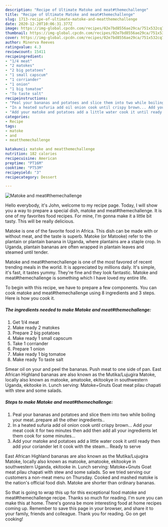```yaml
---
description: "Recipe of Ultimate Matoke and meat#themechallenge"
title: "Recipe of Ultimate Matoke and meat#themechallenge"
slug: 1713-recipe-of-ultimate-matoke-and-meatthemechallenge
date: 2020-12-20T10:06:31.377Z
image: https://img-global.cpcdn.com/recipes/02e7bd8556ae29ca/751x532cq70/matoke-and-meatthemechallenge-recipe-main-photo.jpg
thumbnail: https://img-global.cpcdn.com/recipes/02e7bd8556ae29ca/751x532cq70/matoke-and-meatthemechallenge-recipe-main-photo.jpg
cover: https://img-global.cpcdn.com/recipes/02e7bd8556ae29ca/751x532cq70/matoke-and-meatthemechallenge-recipe-main-photo.jpg
author: Minerva Reeves
ratingvalue: 4.3
reviewcount: 15411
recipeingredient:
- "1/4 meat"
- "2 matokes"
- "2 big potatoes"
- "1 small capscum"
- "1 corriander"
- "1 onion"
- "1 big tomatoe"
- "To taste salt"
recipeinstructions:
- "Peal your bananas and potatoes and slice them into two while boiling your meat..prepare all the other ingredients.."
- "In a heated sufuria add oil onion cook until crispy brown... Add your meat cook it for two minutes then add then add all your ingredients let them cook for some minutes..."
- "Add your matoke and potatoes add a little water cook it until ready then add your coriander let it cook with the steam... Ready to serve"
categories:
- Recipe
tags:
- matoke
- and
- meatthemechallenge

katakunci: matoke and meatthemechallenge 
nutrition: 182 calories
recipecuisine: American
preptime: "PT16M"
cooktime: "PT53M"
recipeyield: "3"
recipecategory: Dessert

---
```



![Matoke and meat#themechallenge](https://img-global.cpcdn.com/recipes/02e7bd8556ae29ca/751x532cq70/matoke-and-meatthemechallenge-recipe-main-photo.jpg)

Hello everybody, it's John, welcome to my recipe page. Today, I will show you a way to prepare a special dish, matoke and meat#themechallenge. It is one of my favorites food recipes. For mine, I'm gonna make it a little bit tasty. This will be really delicious.

Matoke is one of the favorite food in Africa. This dish can be made with or without meat, and the taste is superb. Matoke (or Matooke) refer to the plantain or plantain banana in Uganda, where plantains are a staple crop. In Uganda, plantain bananas are often wrapped in plantain leaves and steamed until tender.

Matoke and meat#themechallenge is one of the most favored of recent trending meals in the world. It is appreciated by millions daily. It's simple, it's fast, it tastes yummy. They're fine and they look fantastic. Matoke and meat#themechallenge is something which I have loved my entire life.


To begin with this recipe, we have to prepare a few components. You can cook matoke and meat#themechallenge using 8 ingredients and 3 steps. Here is how you cook it.

<!--inarticleads1-->

##### The ingredients needed to make Matoke and meat#themechallenge:

1. Get 1/4 meat
1. Make ready 2 matokes
1. Prepare 2 big potatoes
1. Make ready 1 small capscum
1. Take 1 corriander
1. Prepare 1 onion
1. Make ready 1 big tomatoe
1. Make ready To taste salt


Smear oil on your and peel the bananas. Push meat to one side of pan. East African Highland bananas are also known as the Mutika/Lujugira Matoke, locally also known as matooke, amatooke, ekitookye in southwestern Uganda, ekitooke in. Lunch serving: Matoke+Gnuts Goat meat pilau chapati with stew and some salads. 

<!--inarticleads2-->

##### Steps to make Matoke and meat#themechallenge:

1. Peal your bananas and potatoes and slice them into two while boiling your meat..prepare all the other ingredients..
1. In a heated sufuria add oil onion cook until crispy brown... Add your meat cook it for two minutes then add then add all your ingredients let them cook for some minutes...
1. Add your matoke and potatoes add a little water cook it until ready then add your coriander let it cook with the steam... Ready to serve


East African Highland bananas are also known as the Mutika/Lujugira Matoke, locally also known as matooke, amatooke, ekitookye in southwestern Uganda, ekitooke in. Lunch serving: Matoke+Gnuts Goat meat pilau chapati with stew and some salads. So we tried serving our customers a non-meat menu on Thursday. Cooked and mashed matoke is the nation&#39;s official food dish. Matoke are shorter than ordinary bananas. 

So that is going to wrap this up for this exceptional food matoke and meat#themechallenge recipe. Thanks so much for reading. I'm sure you can make this at home. There's gonna be more interesting food at home recipes coming up. Remember to save this page in your browser, and share it to your family, friends and colleague. Thank you for reading. Go on get cooking!

